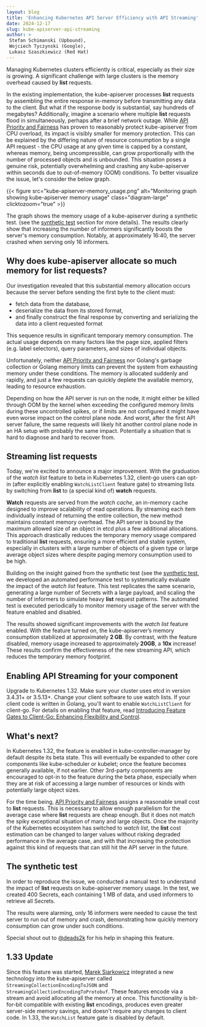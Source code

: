 ```yaml
---
layout: blog
title: 'Enhancing Kubernetes API Server Efficiency with API Streaming'
date: 2024-12-17
slug: kube-apiserver-api-streaming
author: >
 Stefan Schimanski (Upbound),
 Wojciech Tyczynski (Google),
 Lukasz Szaszkiewicz (Red Hat)
---
```


Managing Kubernetes clusters efficiently is critical, especially as their size is growing. 
A significant challenge with large clusters is the memory overhead caused by **list** requests.

In the existing implementation, the kube-apiserver processes **list** requests by assembling the entire response in-memory before transmitting any data to the client. 
But what if the response body is substantial, say hundreds of megabytes? Additionally, imagine a scenario where multiple **list** requests flood in simultaneously, perhaps after a brief network outage. 
While [API Priority and Fairness](/docs/concepts/cluster-administration/flow-control) has proven to reasonably protect kube-apiserver from CPU overload, its impact is visibly smaller for memory protection. 
This can be explained by the differing nature of resource consumption by a single API request - the CPU usage at any given time is capped by a constant, whereas memory, being uncompressible, can grow proportionally with the number of processed objects and is unbounded.
This situation poses a genuine risk, potentially overwhelming and crashing any kube-apiserver within seconds due to out-of-memory (OOM) conditions. To better visualize the issue, let's consider the below graph.


{{< figure src="kube-apiserver-memory_usage.png" alt="Monitoring graph showing kube-apiserver memory usage" class="diagram-large" clicktozoom="true" >}}

The graph shows the memory usage of a kube-apiserver during a synthetic test.
(see the [synthetic test](#the-synthetic-test) section for more details).
The results clearly show that increasing the number of informers significantly boosts the server's memory consumption. 
Notably, at approximately 16:40, the server crashed when serving only 16 informers.

## Why does kube-apiserver allocate so much memory for list requests?

Our investigation revealed that this substantial memory allocation occurs because the server before sending the first byte to the client must:
* fetch data from the database,
* deserialize the data from its stored format,
* and finally construct the final response by converting and serializing the data into a client requested format 

This sequence results in significant temporary memory consumption. 
The actual usage depends on many factors like the page size, applied filters (e.g. label selectors), query parameters, and sizes of individual objects. 

Unfortunately, neither [API Priority and Fairness](/docs/concepts/cluster-administration/flow-control) nor Golang's garbage collection or Golang memory limits can prevent the system from exhausting memory under these conditions. 
The memory is allocated suddenly and rapidly, and just a few requests can quickly deplete the available memory, leading to resource exhaustion.

Depending on how the API server is run on the node, it might either be killed through OOM by the kernel when exceeding the configured memory limits during these uncontrolled spikes, or if limits are not configured it might have even worse impact on the control plane node.
And worst, after the first API server failure, the same requests will likely hit another control plane node in an HA setup with probably the same impact. 
Potentially a situation that is hard to diagnose and hard to recover from.

## Streaming list requests

Today, we're excited to announce a major improvement. 
With the graduation of the _watch list_ feature to beta in Kubernetes 1.32, client-go users can opt-in (after explicitly enabling `WatchListClient` feature gate) 
to streaming lists by switching from **list** to (a special kind of) **watch** requests. 

**Watch** requests are served from the _watch cache_, an in-memory cache designed to improve scalability of read operations. 
By streaming each item individually instead of returning the entire collection, the new method maintains constant memory overhead. 
The API server is bound by the maximum allowed size of an object in etcd plus a few additional allocations. 
This approach drastically reduces the temporary memory usage compared to traditional **list** requests, ensuring a more efficient and stable system, 
especially in clusters with a large number of objects of a given type or large average object sizes where despite paging memory consumption used to be high.

Building on the insight gained from the synthetic test (see the [synthetic test](#the-synthetic-test), we developed an automated performance test to systematically evaluate the impact of the _watch list_ feature. 
This test replicates the same scenario, generating a large number of Secrets with a large payload, and scaling the number of informers to simulate heavy **list** request patterns. 
The automated test is executed periodically to monitor memory usage of the server with the feature enabled and disabled.

The results showed significant improvements with the _watch list_ feature enabled. 
With the feature turned on, the kube-apiserver’s memory consumption stabilized at approximately **2 GB**. 
By contrast, with the feature disabled, memory usage increased to approximately **20GB**, a **10x** increase! 
These results confirm the effectiveness of the new streaming API, which reduces the temporary memory footprint.

## Enabling API Streaming for your component

Upgrade to Kubernetes 1.32. Make sure your cluster uses etcd in version 3.4.31+ or 3.5.13+.
Change your client software to use watch lists. If your client code is written in Golang, you'll want to enable `WatchListClient` for client-go. 
For details on enabling that feature, read [Introducing Feature Gates to Client-Go: Enhancing Flexibility and Control](/blog/2024/08/12/feature-gates-in-client-go).

## What's next?
In Kubernetes 1.32, the feature is enabled in kube-controller-manager by default despite its beta state. 
This will eventually be expanded to other core components like kube-scheduler or kubelet; once the feature becomes generally available, if not earlier.
Other 3rd-party components are encouraged to opt-in to the feature during the beta phase, especially when they are at risk of accessing a large number of resources or kinds with potentially large object sizes.

For the time being, [API Priority and Fairness](/docs/concepts/cluster-administration/flow-control) assigns a reasonable small cost to **list** requests. 
This is necessary to allow enough parallelism for the average case where **list** requests are cheap enough. 
But it does not match the spiky exceptional situation of many and large objects. 
Once the majority of the Kubernetes ecosystem has switched to _watch list_, the **list** cost estimation can be changed to larger values without risking degraded performance in the average case,
and with that increasing the protection against this kind of requests that can still hit the API server in the future.


## The synthetic test

In order to reproduce the issue, we conducted a manual test to understand the impact of **list** requests on kube-apiserver memory usage. 
In the test, we created 400 Secrets, each containing 1 MB of data, and used informers to retrieve all Secrets.

The results were alarming, only 16 informers were needed to cause the test server to run out of memory and crash, demonstrating how quickly memory consumption can grow under such conditions.

Special shout out to [@deads2k](https://github.com/deads2k) for his help in shaping this feature.

## 1.33 Update
Since this feature was started, [Marek Siarkowicz](https://github.com/serathius) integrated a new technology into the kube-apiserver called `StreamingCollectionEncodingToJSON` and `StreamingCollectionEncodingToProtobuf`.
These features encode via a stream and avoid allocating all the memory at once.
This functionality is bit-for-bit compatible with existing **list** encodings, produces even greater server-side memory savings, and doesn't require any changes to client code.
In 1.33, the `WatchList` feature gate is disabled by default.
